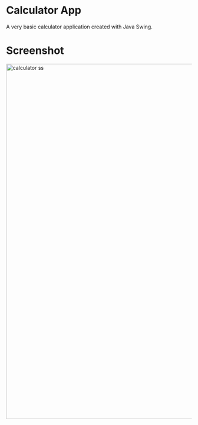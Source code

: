 # Calculator App

A very basic calculator application created with Java Swing.

# Screenshot

<img width="960" alt="calculator ss" src="https://user-images.githubusercontent.com/104501858/187377447-256c21dc-a063-4f2f-968c-3a4d0ee6eec2.png">


